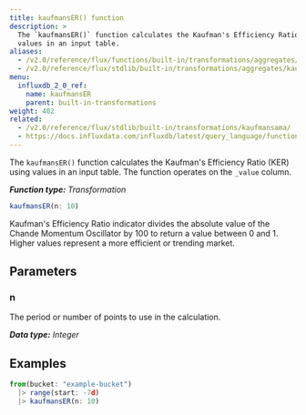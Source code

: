 ```yaml
---
title: kaufmansER() function
description: >
  The `kaufmansER()` function calculates the Kaufman's Efficiency Ratio (KER) using
  values in an input table.
aliases:
  - /v2.0/reference/flux/functions/built-in/transformations/aggregates/kaufmanser/
  - /v2.0/reference/flux/stdlib/built-in/transformations/aggregates/kaufmanser/
menu:
  influxdb_2_0_ref:
    name: kaufmansER
    parent: built-in-transformations
weight: 402
related:
  - /v2.0/reference/flux/stdlib/built-in/transformations/kaufmansama/
  - https://docs.influxdata.com/influxdb/latest/query_language/functions/#kaufmans-efficiency-ratio, InfluxQL KAUFMANS_EFFICIENCY_RATIO()
---
```


The `kaufmansER()` function calculates the Kaufman's Efficiency Ratio (KER) using
values in an input table.
The function operates on the `_value` column.

_**Function type:** Transformation_

```js
kaufmansER(n: 10)
```

Kaufman's Efficiency Ratio indicator divides the absolute value of the
Chande Momentum Oscillator by 100 to return a value between 0 and 1.
Higher values represent a more efficient or trending market.

## Parameters

### n
The period or number of points to use in the calculation.

_**Data type:** Integer_

## Examples
```js
from(bucket: "example-bucket")
  |> range(start: -7d)
  |> kaufmansER(n: 10)
```
